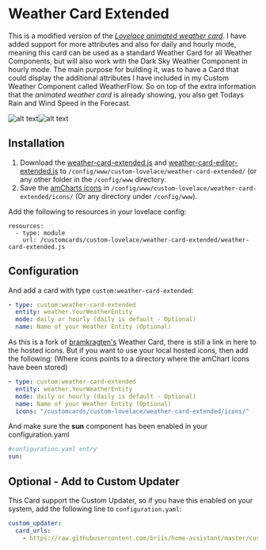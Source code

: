 # Weather Card Extended

This is a modified version of the [*Lovelace animated weather card*](https://github.com/bramkragten/custom-ui/tree/master/weather-card). I have added support for more attributes and also for daily and hourly mode, meaning this card can be used as a standard Weather Card for all Weather Components, but will also work with the Dark Sky Weather Component in hourly mode.
The main purpose for building it, was to have a Card that could display the additional attributes I have included in my Custom Weather Component called WeatherFlow. So on top of the extra information that the *animated weather card* is already showing, you also get Todays Rain and Wind Speed in the Forecast.

![alt text](https://github.com/briis/home-assistant/blob/master/custom-lovelace/weather-card-extended/images/weather-card-extended-dark.png "Weather Card Extended Dark")![alt text](https://github.com/briis/home-assistant/blob/master/custom-lovelace/weather-card-extended/images/weather-card-extended-light.png "Weather Card Extended Light")

## Installation
1. Download the [weather-card-extended.js](https://raw.githubusercontent.com/briis/home-assistant/master/custom-lovelace/weather-card-extended/weather-card-extended.js) and [weather-card-editor-extended.js](https://raw.githubusercontent.com/briis/home-assistant/master/custom-lovelace/weather-card-extended/weather-card-editor-extended.js) to `/config/www/custom-lovelace/weather-card-extended/` (or any other folder in the `/config/www` directory.
2. Save the [amCharts icons](https://www.amcharts.com/free-animated-svg-weather-icons/) in `/config/www/custom-lovelace/weather-card-extended/icons/` (Or any directory under `/config/www`).

Add the following to resources in your lovelace config:

```  
resources:
  - type: module
    url: /customcards/custom-lovelace/weather-card-extended/weather-card-extended.js
```
## Configuration
And add a card with type `custom:weather-card-extended`:
```yaml
- type: custom:weather-card-extended
  entity: weather.YourWeatherEntity
  mode: daily or hourly (daily is default - Optional)
  name: Name of your Weather Entity (Optional)
```
As this is a fork of [bramkragten's](https://github.com/bramkragten) Weather Card, there is still a link in here to the hosted icons. But if you want to use your local hosted icons, then add the following: (Where icons points to a directory where the amChart Icons have been stored)
```yaml
- type: custom:weather-card-extended
  entity: weather.YourWeatherEntity
  mode: daily or hourly (daily is default - Optional)
  name: Name of your Weather Entity (Optional)
  icons: "/customcards/custom-lovelace/weather-card-extended/icons/"
```
And make sure the **sun** component has been enabled in your configuration.yaml
```yaml
#configuration.yaml entry
sun:
```

## Optional - Add to Custom Updater
This Card support the Custom Updater, so if you have this enabled on your system, add the following line to `configuration.yaml`:
```yaml
custom_updater:
  card_urls:
    - https://raw.githubusercontent.com/briis/home-assistant/master/custom_cards.json
```
